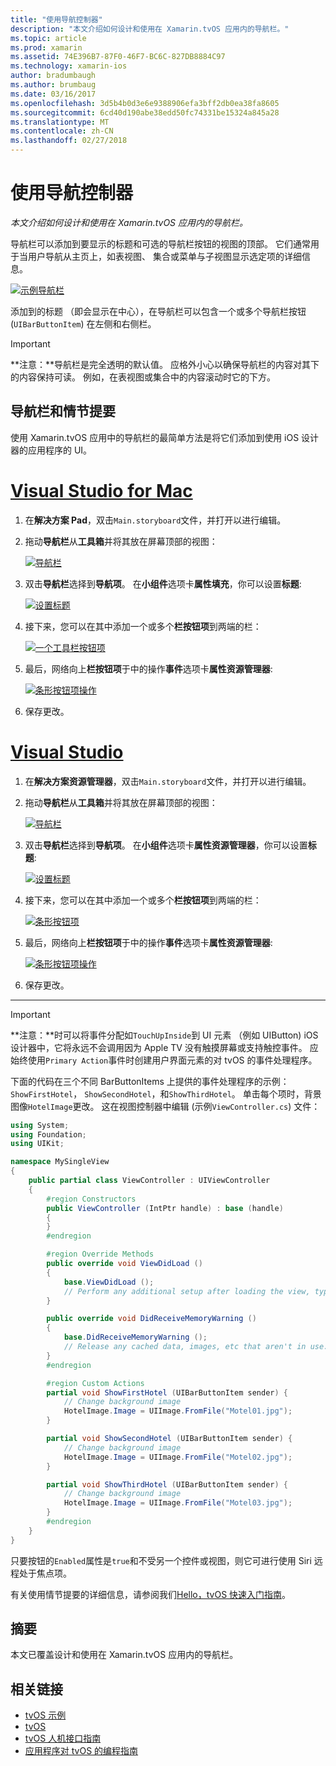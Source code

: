 ```yaml
---
title: "使用导航控制器"
description: "本文介绍如何设计和使用在 Xamarin.tvOS 应用内的导航栏。"
ms.topic: article
ms.prod: xamarin
ms.assetid: 74E396B7-87F0-46F7-BC6C-827DB8884C97
ms.technology: xamarin-ios
author: bradumbaugh
ms.author: brumbaug
ms.date: 03/16/2017
ms.openlocfilehash: 3d5b4b0d3e6e9388906efa3bff2db0ea38fa8605
ms.sourcegitcommit: 6cd40d190abe38edd50fc74331be15324a845a28
ms.translationtype: MT
ms.contentlocale: zh-CN
ms.lasthandoff: 02/27/2018
---
```

# <a name="working-with-navigation-controllers"></a>使用导航控制器

_本文介绍如何设计和使用在 Xamarin.tvOS 应用内的导航栏。_

导航栏可以添加到要显示的标题和可选的导航栏按钮的视图的顶部。 它们通常用于当用户导航从主页上，如表视图、 集合或菜单与子视图显示选定项的详细信息。

[ ![](navigation-bars-images/navbar01.png "示例导航栏")](navigation-bars-images/navbar01.png)

添加到的标题 （即会显示在中心），在导航栏可以包含一个或多个导航栏按钮 (`UIBarButtonItem`) 在左侧和右侧栏。

> [!IMPORTANT]
> **注意：**导航栏是完全透明的默认值。 应格外小心以确保导航栏的内容对其下的内容保持可读。 例如，在表视图或集合中的内容滚动时它的下方。




<a name="Navigation-Bars-and-Storyboards" />

## <a name="navigation-bars-and-storyboards"></a>导航栏和情节提要

使用 Xamarin.tvOS 应用中的导航栏的最简单方法是将它们添加到使用 iOS 设计器的应用程序的 UI。

# <a name="visual-studio-for-mactabvsmac"></a>[Visual Studio for Mac](#tab/vsmac)


1. 在**解决方案 Pad**，双击`Main.storyboard`文件，并打开以进行编辑。
1. 拖动**导航栏**从**工具箱**并将其放在屏幕顶部的视图： 

    [ ![](navigation-bars-images/navbar02.png "导航栏")](navigation-bars-images/navbar02.png)
1. 双击**导航栏**选择到**导航项**。 在**小组件**选项卡**属性填充**，你可以设置**标题**: 

    [ ![](navigation-bars-images/navbar03.png "设置标题")](navigation-bars-images/navbar03.png)
1. 接下来，您可以在其中添加一个或多个**栏按钮项**到两端的栏： 

    [ ![](navigation-bars-images/navbar04.png "一个工具栏按钮项")](navigation-bars-images/navbar04.png)
1. 最后，网络向上**栏按钮项**于中的操作**事件**选项卡**属性资源管理器**: 

    [ ![](navigation-bars-images/navbar05.png "条形按钮项操作")](navigation-bars-images/navbar05.png)
1. 保存更改。


# <a name="visual-studiotabvswin"></a>[Visual Studio](#tab/vswin)


1. 在**解决方案资源管理器**，双击`Main.storyboard`文件，并打开以进行编辑。
1. 拖动**导航栏**从**工具箱**并将其放在屏幕顶部的视图： 

    [ ![](navigation-bars-images/navbar02-vs.png "导航栏")](navigation-bars-images/navbar02-vs.png)
1. 双击**导航栏**选择到**导航项**。 在**小组件**选项卡**属性资源管理器**，你可以设置**标题**: 

    [ ![](navigation-bars-images/navbar03-vs.png "设置标题")](navigation-bars-images/navbar03-vs.png)
1. 接下来，您可以在其中添加一个或多个**栏按钮项**到两端的栏： 

    [ ![](navigation-bars-images/navbar04-vs.png "条形按钮项")](navigation-bars-images/navbar04-vs.png)
1. 最后，网络向上**栏按钮项**于中的操作**事件**选项卡**属性资源管理器**: 

    [ ![](navigation-bars-images/navbar05-vs.png "条形按钮项操作")](navigation-bars-images/navbar05-vs.png)
1. 保存更改。


-----

> [!IMPORTANT]
> **注意：**时可以将事件分配如`TouchUpInside`到 UI 元素 （例如 UIButton) iOS 设计器中，它将永远不会调用因为 Apple TV 没有触摸屏幕或支持触控事件。 应始终使用`Primary Action`事件时创建用户界面元素的对 tvOS 的事件处理程序。




下面的代码在三个不同 BarButtonItems 上提供的事件处理程序的示例： `ShowFirstHotel`， `ShowSecondHotel`，和`ShowThirdHotel`。 单击每个项时，背景图像`HotelImage`更改。 这在视图控制器中编辑 (示例`ViewController.cs`) 文件：

```csharp
using System;
using Foundation;
using UIKit;

namespace MySingleView
{
    public partial class ViewController : UIViewController
    {
        #region Constructors
        public ViewController (IntPtr handle) : base (handle)
        {
        }
        #endregion

        #region Override Methods
        public override void ViewDidLoad ()
        {
            base.ViewDidLoad ();
            // Perform any additional setup after loading the view, typically from a nib.
        }

        public override void DidReceiveMemoryWarning ()
        {
            base.DidReceiveMemoryWarning ();
            // Release any cached data, images, etc that aren't in use.
        }
        #endregion

        #region Custom Actions
        partial void ShowFirstHotel (UIBarButtonItem sender) {
            // Change background image
            HotelImage.Image = UIImage.FromFile("Motel01.jpg");
        }

        partial void ShowSecondHotel (UIBarButtonItem sender) {
            // Change background image
            HotelImage.Image = UIImage.FromFile("Motel02.jpg");
        }

        partial void ShowThirdHotel (UIBarButtonItem sender) {
            // Change background image
            HotelImage.Image = UIImage.FromFile("Motel03.jpg");
        }
        #endregion
    }
}
```

只要按钮的`Enabled`属性是`true`和不受另一个控件或视图，则它可进行使用 Siri 远程处于焦点项。

有关使用情节提要的详细信息，请参阅我们[Hello，tvOS 快速入门指南](~/ios/tvos/get-started/hello-tvos.md)。 

<a name="Summary" />

## <a name="summary"></a>摘要

本文已覆盖设计和使用在 Xamarin.tvOS 应用内的导航栏。



## <a name="related-links"></a>相关链接

- [tvOS 示例](https://developer.xamarin.com/samples/tvos/all/)
- [tvOS](https://developer.apple.com/tvos/)
- [tvOS 人机接口指南](https://developer.apple.com/tvos/human-interface-guidelines/)
- [应用程序对 tvOS 的编程指南](https://developer.apple.com/library/prerelease/tvos/documentation/General/Conceptual/AppleTV_PG/)
